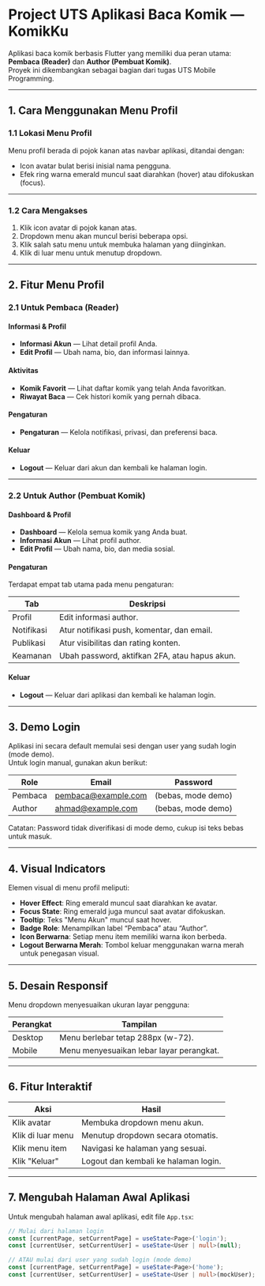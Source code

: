 # Project UTS Aplikasi Baca Komik — KomikKu

Aplikasi baca komik berbasis Flutter yang memiliki dua peran utama:  
**Pembaca (Reader)** dan **Author (Pembuat Komik)**.  
Proyek ini dikembangkan sebagai bagian dari tugas UTS Mobile Programming.

---

## 1. Cara Menggunakan Menu Profil

### 1.1 Lokasi Menu Profil
Menu profil berada di pojok kanan atas navbar aplikasi, ditandai dengan:
- Icon avatar bulat berisi inisial nama pengguna.
- Efek ring warna emerald muncul saat diarahkan (hover) atau difokuskan (focus).

---

### 1.2 Cara Mengakses
1. Klik icon avatar di pojok kanan atas.
2. Dropdown menu akan muncul berisi beberapa opsi.
3. Klik salah satu menu untuk membuka halaman yang diinginkan.
4. Klik di luar menu untuk menutup dropdown.

---

## 2. Fitur Menu Profil

### 2.1 Untuk Pembaca (Reader)

#### Informasi & Profil
- **Informasi Akun** — Lihat detail profil Anda.  
- **Edit Profil** — Ubah nama, bio, dan informasi lainnya.

#### Aktivitas
- **Komik Favorit** — Lihat daftar komik yang telah Anda favoritkan.  
- **Riwayat Baca** — Cek histori komik yang pernah dibaca.

#### Pengaturan
- **Pengaturan** — Kelola notifikasi, privasi, dan preferensi baca.

#### Keluar
- **Logout** — Keluar dari akun dan kembali ke halaman login.

---

### 2.2 Untuk Author (Pembuat Komik)

#### Dashboard & Profil
- **Dashboard** — Kelola semua komik yang Anda buat.
- **Informasi Akun** — Lihat profil author.
- **Edit Profil** — Ubah nama, bio, dan media sosial.

#### Pengaturan
Terdapat empat tab utama pada menu pengaturan:

| Tab | Deskripsi |
|-----|------------|
| Profil | Edit informasi author. |
| Notifikasi | Atur notifikasi push, komentar, dan email. |
| Publikasi | Atur visibilitas dan rating konten. |
| Keamanan | Ubah password, aktifkan 2FA, atau hapus akun. |

#### Keluar
- **Logout** — Keluar dari aplikasi dan kembali ke halaman login.

---

## 3. Demo Login

Aplikasi ini secara default memulai sesi dengan user yang sudah login (mode demo).  
Untuk login manual, gunakan akun berikut:

| Role | Email | Password |
|------|--------|-----------|
| Pembaca | pembaca@example.com | (bebas, mode demo) |
| Author | ahmad@example.com | (bebas, mode demo) |

Catatan: Password tidak diverifikasi di mode demo, cukup isi teks bebas untuk masuk.

---

## 4. Visual Indicators

Elemen visual di menu profil meliputi:
- **Hover Effect**: Ring emerald muncul saat diarahkan ke avatar.
- **Focus State**: Ring emerald juga muncul saat avatar difokuskan.
- **Tooltip**: Teks "Menu Akun" muncul saat hover.
- **Badge Role**: Menampilkan label “Pembaca” atau “Author”.
- **Icon Berwarna**: Setiap menu item memiliki warna ikon berbeda.
- **Logout Berwarna Merah**: Tombol keluar menggunakan warna merah untuk penegasan visual.

---

## 5. Desain Responsif

Menu dropdown menyesuaikan ukuran layar pengguna:

| Perangkat | Tampilan |
|------------|-----------|
| Desktop | Menu berlebar tetap 288px (w-72). |
| Mobile | Menu menyesuaikan lebar layar perangkat. |

---

## 6. Fitur Interaktif

| Aksi | Hasil |
|------|--------|
| Klik avatar | Membuka dropdown menu akun. |
| Klik di luar menu | Menutup dropdown secara otomatis. |
| Klik menu item | Navigasi ke halaman yang sesuai. |
| Klik "Keluar" | Logout dan kembali ke halaman login. |

---

## 7. Mengubah Halaman Awal Aplikasi

Untuk mengubah halaman awal aplikasi, edit file `App.tsx`:

```typescript
// Mulai dari halaman login
const [currentPage, setCurrentPage] = useState<Page>('login');
const [currentUser, setCurrentUser] = useState<User | null>(null);

// ATAU mulai dari user yang sudah login (mode demo)
const [currentPage, setCurrentPage] = useState<Page>('home');
const [currentUser, setCurrentUser] = useState<User | null>(mockUser);
